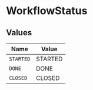 # WorkflowStatus


## Values

| Name      | Value     |
| --------- | --------- |
| `STARTED` | STARTED   |
| `DONE`    | DONE      |
| `CLOSED`  | CLOSED    |